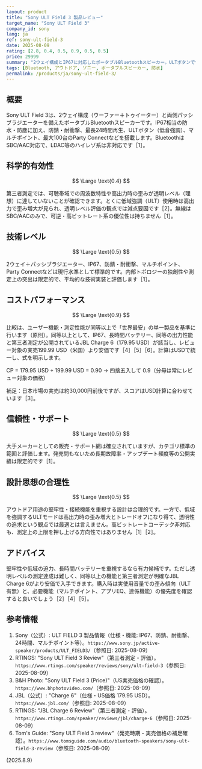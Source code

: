 ```yaml
---
layout: product
title: "Sony ULT Field 3 製品レビュー"
target_name: "Sony ULT Field 3"
company_id: sony
lang: ja
ref: sony-ult-field-3
date: 2025-08-09
rating: [2.8, 0.4, 0.5, 0.9, 0.5, 0.5]
price: 29999
summary: "2ウェイ構成とIP67に対応したポータブルBluetoothスピーカー。ULTボタンで低音を強調し、24時間再生やParty Connect等を備えます。測定上は透明レベルには達していない一方、価格対性能は同等以上の競合と比べて良好です。"
tags: [Bluetooth, アウトドア, ソニー, ポータブルスピーカー, 防水]
permalink: /products/ja/sony-ult-field-3/
---
```

## 概要

Sony ULT Field 3は、2ウェイ構成（ウーファー＋トゥイーター）と両側パッシブラジエーターを備えたポータブルBluetoothスピーカーです。IP67相当の防水・防塵に加え、防錆・耐衝撃、最長24時間再生、ULTボタン（低音強調）、マルチポイント、最大100台のParty Connectなどを搭載します。BluetoothはSBC/AAC対応で、LDAC等のハイレゾ系は非対応です［1］。

## 科学的有効性

$$ \Large \text{0.4} $$

第三者測定では、可聴帯域での周波数特性や高出力時の歪みが透明レベル（理想）に達していないことが確認できます。とくに低域強調（ULT）使用時は高出力で歪み増大が見られ、透明レベル評価の観点では減点要因です［2］。無線はSBC/AACのみで、可逆・高ビットレート系の優位性は持ちません［1］。

## 技術レベル

$$ \Large \text{0.5} $$

2ウェイ＋パッシブラジエーター、IP67、防錆・耐衝撃、マルチポイント、Party Connectなどは現行水準として標準的です。内部トポロジーの独創性や測定上の突出は限定的で、平均的な技術実装と評価します［1］。

## コストパフォーマンス

$$ \Large \text{0.9} $$

比較は、ユーザー機能・測定性能が同等以上で「世界最安」の単一製品を基準に行います（原則）。同等以上として、IP67、長時間バッテリー、同等の出力性能と第三者測定が公開されているJBL Charge 6（179.95 USD）が該当し、レビュー対象の実売199.99 USD（米国）より安価です［4］［5］［6］。計算はUSDで統一し、式を明示します。

CP = 179.95 USD ÷ 199.99 USD = 0.90 → 四捨五入して 0.9（分母は常にレビュー対象の価格）

補足：日本市場の実売は約30,000円前後ですが、スコアはUSD計算に合わせています［3］。

## 信頼性・サポート

$$ \Large \text{0.5} $$

大手メーカーとしての販売・サポート網は確立されていますが、カテゴリ標準の範囲と評価します。発売間もないため長期故障率・アップデート頻度等の公開実績は限定的です［1］。

## 設計思想の合理性

$$ \Large \text{0.5} $$

アウトドア用途の堅牢性・接続機能を重視する設計は合理的です。一方で、低域を強調するULTモードは高出力時の歪み増大とトレードオフになり得て、透明性の追求という観点では最適とは言えません。高ビットレートコーデック非対応も、測定上の上限を押し上げる方向性ではありません［1］［2］。

## アドバイス

堅牢性や低域の迫力、長時間バッテリーを重視するなら有力候補です。ただし透明レベルの測定達成は難しく、同等以上の機能と第三者測定が明確なJBL Charge 6がより安価で入手できます。購入時は実使用音量での歪み傾向（ULT有無）と、必要機能（マルチポイント、アプリEQ、連係機能）の優先度を確認すると良いでしょう［2］［4］［5］。

## 参考情報

1. Sony（公式）: ULT FIELD 3 製品情報（仕様・機能: IP67、防錆、耐衝撃、24時間、マルチポイント等）。`https://www.sony.jp/active-speaker/products/ULT_FIELD3/`（参照日: 2025-08-09）
2. RTINGS: "Sony ULT Field 3 Review"（第三者測定・評価）。`https://www.rtings.com/speaker/reviews/sony/ult-field-3`（参照日: 2025-08-09）
3. B&H Photo: "Sony ULT Field 3 (Price)"（US実売価格の確認）。`https://www.bhphotovideo.com/`（参照日: 2025-08-09）
4. JBL（公式）: "Charge 6"（仕様・US価格 179.95 USD）。`https://www.jbl.com/`（参照日: 2025-08-09）
5. RTINGS: "JBL Charge 6 Review"（第三者測定・評価）。`https://www.rtings.com/speaker/reviews/jbl/charge-6`（参照日: 2025-08-09）
6. Tom's Guide: "Sony ULT Field 3 review"（発売時期・実売価格の補足確認）。`https://www.tomsguide.com/audio/bluetooth-speakers/sony-ult-field-3-review`（参照日: 2025-08-09）

(2025.8.9)